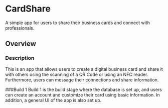 # CardShare
A simple app for users to share their business cards and connect with professionals.

## Overview
### Description
This is an app that allows users to create a digital business card and share it with others using the scanning of a QR Code or using an NFC reader. 
Furthermore, users can message their connections and share information. 

###Build 1
Build 1 is the build stage where the database is set up, and users can create an account and customize their card using basic information.
In addition, a general UI of the app is also set up.

